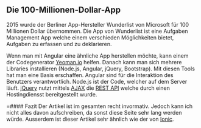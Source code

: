 ## Die 100-Millionen-Dollar-App
2015 wurde der Berliner App-Hersteller Wunderlist von Microsoft für 100 Millionen Dollar übernommen. Die App von Wunderlist ist eine Aufgaben Management App welche einem verschieden Möglichkeiten bietet, Aufgaben zu erfassen und zu deklarieren.





Wenn man mit Angular eine ähnliche App herstellen möchte, kann einem der Codegenerator [Yeoman.io](http://yeoman.io) helfen. Danach kann man sich mehrere Libraries installieren (Node.js, Angular, jQuery, Bootstrap). Mit diesen Tools hat man eine Basis erschaffen. Angular sind für die Interaktion des Benutzers  verantwortlich. Node.js ist der Code, welcher auf dem Server läuft. [jQuery](/de/wiki/programmiersprachen/javascript/libraries/jquery) nutzt mittels [AJAX](/de/wiki/programmiersprachen/javascript/libraries/jquery#ajax) die [REST API](/de/wiki/divers/api/rest) welche durch einen Hostingdiensst bereitgestellt wurde.





=#### Fazit
Der Artikel ist im gesamten recht invormativ. Jedoch kann ich nicht alles davon aufschreiben, da sonst diese Seite sehr lang werden würde. Ausserdem ist dieser Artikel sehr ähnlich wie der von [Ionic](/de/artikel/phpmagazin/4.17/ionic).
